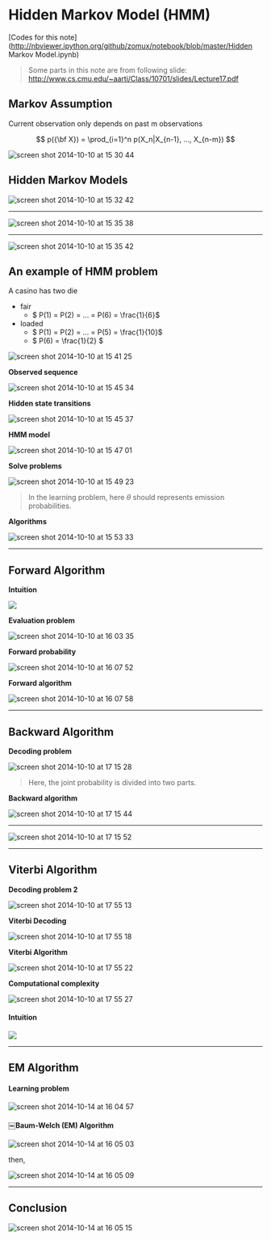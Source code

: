 Hidden Markov Model (HMM)
===

<i class="icon-file"></i> [Codes for this note](http://nbviewer.ipython.org/github/zomux/notebook/blob/master/Hidden Markov Model.ipynb)

> Some parts in this note are from following slide:
> http://www.cs.cmu.edu/~aarti/Class/10701/slides/Lecture17.pdf



Markov Assumption
---
Current observation only depends on past m observations

$$ p({\bf X}) = \prod_{i=1}^n p(X_n|X_{n-1}, ..., X_{n-m}) $$

![screen shot 2014-10-10 at 15 30 44](https://cloud.githubusercontent.com/assets/1029280/4588621/f13ea6de-5046-11e4-813b-64cb0dd43234.png)

Hidden Markov Models
---
![screen shot 2014-10-10 at 15 32 42](https://cloud.githubusercontent.com/assets/1029280/4588631/39ae7502-5047-11e4-9986-ce52a9e927e6.png)

---

![screen shot 2014-10-10 at 15 35 38](https://cloud.githubusercontent.com/assets/1029280/4588649/a49d9852-5047-11e4-897c-15b235795560.png)

---

![screen shot 2014-10-10 at 15 35 42](https://cloud.githubusercontent.com/assets/1029280/4588650/a5d5e3f0-5047-11e4-928c-e45caeb5edc4.png)

An example of HMM problem
---

A casino has two die

- fair
	- $ P(1) = P(2) = ... = P(6) = \frac{1}{6}$
- loaded
	- $ P(1) = P(2) = ... = P(5) = \frac{1}{10}$
	- $ P(6) = \frac{1}{2} $

![screen shot 2014-10-10 at 15 41 25](https://cloud.githubusercontent.com/assets/1029280/4588703/6f1c61b2-5048-11e4-99d4-6c403ba355c2.png)

**Observed sequence**

![screen shot 2014-10-10 at 15 45 34](https://cloud.githubusercontent.com/assets/1029280/4588738/0a083764-5049-11e4-8426-25ec1a846677.png)

**Hidden state transitions**

![screen shot 2014-10-10 at 15 45 37](https://cloud.githubusercontent.com/assets/1029280/4588739/0a124a10-5049-11e4-8fbe-d5bafe5a2d3d.png)

**HMM model**

![screen shot 2014-10-10 at 15 47 01](https://cloud.githubusercontent.com/assets/1029280/4588749/38bff36c-5049-11e4-8a20-b457719dea38.png)

**Solve problems**

![screen shot 2014-10-10 at 15 49 23](https://cloud.githubusercontent.com/assets/1029280/4588771/94ee74b0-5049-11e4-9bff-694ea4a7908f.png)

> In the learning problem, here $\theta$ should represents emission probabilities.

**Algorithms**

![screen shot 2014-10-10 at 15 53 33](https://cloud.githubusercontent.com/assets/1029280/4588798/1fffacb8-504a-11e4-8dd7-63ba832596a1.png)

---

Forward Algorithm
---
**Intuition**

![](http://www.gliffy.com/go/publish/image/6296963/L.png)

**Evaluation problem**

![screen shot 2014-10-10 at 16 03 35](https://cloud.githubusercontent.com/assets/1029280/4588866/873bac6e-504b-11e4-9591-c31ae491b255.png)

**Forward probability**

![screen shot 2014-10-10 at 16 07 52](https://cloud.githubusercontent.com/assets/1029280/4588897/287b6600-504c-11e4-85b4-b4915084b0e0.png)

**Forward algorithm**

![screen shot 2014-10-10 at 16 07 58](https://cloud.githubusercontent.com/assets/1029280/4588898/28811604-504c-11e4-8423-9106db47c21c.png)

---

Backward Algorithm
---
**Decoding problem**

![screen shot 2014-10-10 at 17 15 28](https://cloud.githubusercontent.com/assets/1029280/4589583/a9064264-5055-11e4-8b24-c5c9684cfffa.png)

> Here, the joint probability is divided into two parts.

**Backward algorithm**

![screen shot 2014-10-10 at 17 15 44](https://cloud.githubusercontent.com/assets/1029280/4589584/a90a00f2-5055-11e4-81c6-eed4572ec0dd.png)

---

![screen shot 2014-10-10 at 17 15 52](https://cloud.githubusercontent.com/assets/1029280/4589582/a905c500-5055-11e4-9b9b-30c40ba604d8.png)

---

Viterbi Algorithm
---

**Decoding problem 2**

![screen shot 2014-10-10 at 17 55 13](https://cloud.githubusercontent.com/assets/1029280/4590038/2a7669fa-505b-11e4-97fe-2b42a2d5faad.png)

**Viterbi Decoding**

![screen shot 2014-10-10 at 17 55 18](https://cloud.githubusercontent.com/assets/1029280/4590040/2ad867e0-505b-11e4-9613-5b0577a80efb.png)

**Viterbi Algorithm**

![screen shot 2014-10-10 at 17 55 22](https://cloud.githubusercontent.com/assets/1029280/4590039/2a793644-505b-11e4-9143-36bb7a5453c9.png)

**Computational complexity**

![screen shot 2014-10-10 at 17 55 27](https://cloud.githubusercontent.com/assets/1029280/4590037/2a763642-505b-11e4-8745-26ad82a2e28b.png)

#### Intuition

![](http://www.gliffy.com/go/publish/image/6314386/L.png)

---

EM Algorithm
---

#### Learning problem

![screen shot 2014-10-14 at 16 04 57](https://cloud.githubusercontent.com/assets/1029280/4625074/a205eb5e-5370-11e4-8e57-32866a81e504.png)

#### ￼Baum-Welch (EM) Algorithm

![screen shot 2014-10-14 at 16 05 03](https://cloud.githubusercontent.com/assets/1029280/4625075/a20da4c0-5370-11e4-832a-b83e9312d9e0.png)

then,

![screen shot 2014-10-14 at 16 05 09](https://cloud.githubusercontent.com/assets/1029280/4625073/a2038558-5370-11e4-81c3-749dd472df8e.png)

---

Conclusion
---

![screen shot 2014-10-14 at 16 05 15](https://cloud.githubusercontent.com/assets/1029280/4625072/a200084c-5370-11e4-9248-74b12d6daa1c.png)
